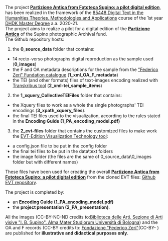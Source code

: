 The project <a href="https://enri-ca.github.io/dist/" target="_blank"><b>Partizione Antica from Fototeca Supino: a pilot digital edition</b></a>, has been realized in the framework of the <a href="https://www.unibo.it/en/teaching/course-unit-catalogue/course-unit/2021/443592"  target="_blank">85448 Digital Text in the Humanities Theories, Methodologies and Applications</a> course of the 1st year <a href="https://corsi.unibo.it/2cycle/DigitalHumanitiesKnowledge"  target="_blank">DHDK Master Degree</a> a.a. 2020-21.<br>
The project aims to realize a pilot for a digital edition of the <a href="https://archiviostorico.unibo.it/it/archivio-fotografico/altre-collezioni-e-fondi/fondo-igino-benvenuto-supino/patrimonio-fotografico-altri-paesi/algeria" target="_blank"><b>Partizione Antica</b></a> of the Supino photographic Archival fund. <br>
The Github repository hosts:

1. the <b>0_source_data</b> folder that contains: <br>
<ul>
<li> 14 recto-verso photographs digital reproduction as the sample used (<b>0_images</b>) </li> 
<li> the F and OA metadata descriptions for the sample from the <a href="http://catalogo.fondazionezeri.unibo.it/scheda.livello.jsp?decorator=layout_resp&apply=true&locale=it&tipo_scheda=fondo&id=9" target="_blank">"Federico Zeri" Fundation catalogue</a> (<b>1_xml_OA_F_metadata</b>) </li>
<li> the TEI (and other formats) files of text-images encoding realized with <a href="https://readcoop.eu/transkri bus/?sc=Transkribus" target="_blank">Transkribus tool</a> (<b>2_xml-tei_sample_items</b>) </li>
</ul>

2. the <b>1_xquery_CollectiveTEIFiles</b> folder that contains:
<ul>
<li> the Xquery files to work as a whole the single photographs' TEI encodings (<b>3_xpath_xquery_files</b>). </li>
<li> the final TEI files used to the visualization, according to the rules stated in the <b>Encoding Guide (1_PA_encoding_model.pdf)</b></li>
</ul>

3. the <b>2_evt-files</b> folder that contains the customized files to make work the <a href="http://evt.labcd.unipi.it/" target="_blank">EVT-Edition Visualization Technology tool</a>:
<ul>
<li> a config.json file to be put in the config folder</li>
<li> the final tei files to be put in the data\text folders</li>
<li> the image folder (the files are the same of 0_source_data\0_images folder but with different names)</li> 
</ul>

These files have been used for creating the overall <a href="https://enri-ca.github.io/dist/" target="_blank"><b>Partizione Antica from Fototeca Supino: a pilot digital edition</b></a> from the cloned EVT files: <a href="https://github.com/enri-ca/dist" target="_blank">Github EVT repository</a>.<br>

The project is completed by:<br>
- an <b>Encoding Guide (1_PA_encoding_model.pdf)</b> 
- the <b>project presentation (2_PA_presentation)</b>.<br>

All the images (CC-BY-NC-ND credits to:<a href="mailto:abis.arti-av@unibo.it">Biblioteca delle Arti. Sezione di Arti visive "I. B. Supino". Alma Mater Studiorum Università di Bologna</a>) and the OA and F records (CC-BY credits to: <a href="mailto:fondazionezeri.fototeca@unibo.it">Fondazione "Federico Zeri"</a>(CC-BY- ) are published for <b>illustrative and didactical purposes only</b>.
